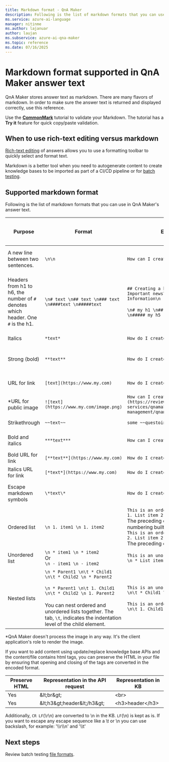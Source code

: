 ```yaml
---
title: Markdown format - QnA Maker
description: Following is the list of markdown formats that you can use in QnA Maker's answer text.
ms.service: azure-ai-language
manager: nitinme
ms.author: lajanuar
author: laujan
ms.subservice: azure-ai-qna-maker
ms.topic: reference
ms.date: 07/16/2025
---
```


# Markdown format supported in QnA Maker answer text

QnA Maker stores answer text as markdown. There are many flavors of markdown. In order to make sure the answer text is returned and displayed correctly, use this reference.

Use the **[CommonMark](https://commonmark.org/help/tutorial/index.html)** tutorial to validate your Markdown. The tutorial has a **Try it** feature for quick copy/paste validation.

## When to use rich-text editing versus markdown

[Rich-text editing](How-To/edit-knowledge-base.md#add-an-editorial-qna-set) of answers allows you to use a formatting toolbar to quickly select and format text.

Markdown is a better tool when you need to autogenerate content to create knowledge bases to be imported as part of a CI/CD pipeline or for [batch testing](./index.yml).

## Supported markdown format

Following is the list of markdown formats that you can use in QnA Maker's answer text.

|Purpose|Format|Example markdown|Rendering<br>As displayed in Chat bot|
|--|--|--|--|
A new line between two sentences.|`\n\n`|`How can I create a bot with \n\n QnA Maker?`|![format new line between two sentences](./media/qnamaker-concepts-datasources/format-newline.png)|
|Headers from h1 to h6, the number of `#` denotes which header. One `#` is the h1.|`\n# text \n## text \n### text \n####text \n#####text` |`## Creating a bot \n ...text.... \n### Important news\n ...text... \n### Related Information\n ....text...`<br><br>`\n# my h1 \n## my h2\n### my h3 \n#### my h4 \n##### my h5`|![format with markdown headers](./media/qnamaker-concepts-datasources/format-headers.png)<br>![format with markdown headers H1 to H5](./media/qnamaker-concepts-datasources/format-h1-h5.png)|
|Italics |`*text*`|`How do I create a bot with *QnA Maker*?`|![format with italics](./media/qnamaker-concepts-datasources/format-italics.png)|
|Strong (bold)|`**text**`|`How do I create a bot with **QnA Maker**?`|![format with strong marking for bold](./media/qnamaker-concepts-datasources/format-strong.png)|
|URL for link|`[text](https://www.my.com)`|`How do I create a bot with QnA Maker?`|![format for URL (hyperlink)](./media/qnamaker-concepts-datasources/format-url.png)|
|*URL for public image|`![text](https://www.my.com/image.png)`|`How can I create a bot with ![QnAMaker](https://review.learn.microsoft.com/azure/ai-services/qnamaker/media/qnamaker-how-to-key-management/qnamaker-resource-list.png)`|![format for public image URL](./media/qnamaker-concepts-datasources/format-image-url.png)|
|Strikethrough|`~~text~~`|`some ~~questoins~~ questions need to be asked`|![format for strikethrough](./media/qnamaker-concepts-datasources/format-strikethrough.png)|
|Bold and italics|`***text***`|`How can I create a ***QnA Maker*** bot?`|![format for bold and italics](./media/qnamaker-concepts-datasources/format-bold-italics.png)|
|Bold URL for link|`[**text**](https://www.my.com)`|`How do I create a bot with **QnA Maker**?`|![format for bold URL](./media/qnamaker-concepts-datasources/format-bold-url.png)|
|Italics URL for link|`[*text*](https://www.my.com)`|`How do I create a bot with *QnA Maker*?`|![format for italics URL](./media/qnamaker-concepts-datasources/format-url-italics.png)|
|Escape markdown symbols|`\*text\*`|`How do I create a bot with \*QnA Maker\*?`|![Format for escape markdown symbols.](./media/qnamaker-concepts-datasources/format-escape-markdown-symbols.png)|
|Ordered list|`\n 1. item1 \n 1. item2`|`This is an ordered list: \n 1. List item 1 \n 1. List item 2`<br>The preceding example uses automatic numbering built into markdown.<br>`This is an ordered list: \n 1. List item 1 \n 2. List item 2`<br>The preceding example uses explicit numbering.|![format for ordered list](./media/qnamaker-concepts-datasources/format-ordered-list.png)|
|Unordered list|`\n * item1 \n * item2`<br>Or<br>`\n - item1 \n - item2`|`This is an unordered list: \n * List item 1 \n * List item 2`|![format for unordered list](./media/qnamaker-concepts-datasources/format-unordered-list.png)|
|Nested lists|`\n * Parent1 \n\t * Child1 \n\t * Child2 \n * Parent2`<br><br>`\n * Parent1 \n\t 1. Child1 \n\t * Child2 \n 1. Parent2`<br><br>You can nest ordered and unordered lists together. The tab, `\t`, indicates the indentation level of the child element.|`This is an unordered list: \n * List item 1 \n\t * Child1 \n\t * Child2 \n * List item 2`<br><br>`This is an ordered nested list: \n 1. Parent1 \n\t 1. Child1 \n\t 1. Child2 \n 1. Parent2`|![format for nested unordered list](./media/qnamaker-concepts-datasources/format-nested-unordered-list.png)<br>![format for nested ordered list](./media/qnamaker-concepts-datasources/format-nested-ordered-list.png)|

*QnA Maker doesn't process the image in any way. It's the client application's role to render the image.

If you want to add content using update/replace knowledge base APIs and the content/file contains html tags, you can preserve the HTML in your file by ensuring that opening and closing of the tags are converted in the encoded format.

| Preserve HTML  | Representation in the API request  | Representation in KB |
|-----------|---------|-------------------------|
| Yes | \&lt;br\&gt; | &lt;br&gt; |
| Yes | \&lt;h3\&gt;header\&lt;/h3\&gt; | &lt;h3&gt;header&lt;/h3&gt; |

Additionally, `CR LF`(\r\n) are converted to \n in the KB. `LF`(\n) is kept as is. If you want to escape any escape sequence like a \t or \n you can use backslash, for example: '\\\\r\\\\n' and '\\\\t'

## Next steps

Review batch testing [file formats](reference-tsv-format-batch-testing.md).
